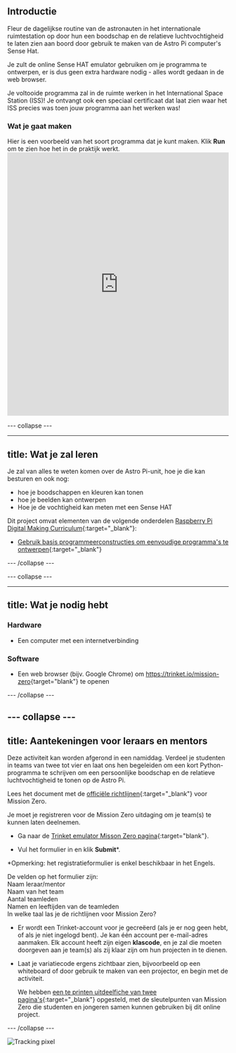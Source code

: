 ## Introductie

Fleur de dagelijkse routine van de astronauten in het internationale ruimtestation op door hun een boodschap en de relatieve luchtvochtigheid te laten zien aan boord door gebruik te maken van de Astro Pi computer's Sense Hat.

Je zult de online Sense HAT emulator gebruiken om je programma te ontwerpen, er is dus geen extra hardware nodig - alles wordt gedaan in de web browser.

Je voltooide programma zal in de ruimte werken in het International Space Station (ISS)! Je ontvangt ook een speciaal certificaat dat laat zien waar het ISS precies was toen jouw programma aan het werken was!

### Wat je gaat maken

Hier is een voorbeeld van het soort programma dat je kunt maken. Klik **Run** om te zien hoe het in de praktijk werkt. <iframe src="https://trinket.io/embed/python/b92d76c0f3?outputOnly=true&runOption=run&start=result" width="100%" height="600" frameborder="0" marginwidth="0" marginheight="0" allowfullscreen mark="crwd-mark"></iframe> 

\--- collapse \---

* * *

## title: Wat je zal leren

Je zal van alles te weten komen over de Astro Pi-unit, hoe je die kan besturen en ook nog:

+ hoe je boodschappen en kleuren kan tonen
+ hoe je beelden kan ontwerpen
+ Hoe je de vochtigheid kan meten met een Sense HAT

Dit project omvat elementen van de volgende onderdelen [Raspberry Pi Digital Making Curriculum](http://rpf.io/curriculum){:target="_blank"}:

+ [Gebruik basis programmeerconstructies om eenvoudige programma's te ontwerpen](https://curriculum.raspberrypi.org/programming/creator/){:target="_blank"}

\--- /collapse \---

\--- collapse \---

* * *

## title: Wat je nodig hebt

### Hardware

+ Een computer met een internetverbinding

### Software

+ Een web browser (bijv. Google Chrome) om <https://trinket.io/mission-zero>{target="blank"} te openen

\--- /collapse \---

## \--- collapse \---

## title: Aantekeningen voor leraars en mentors

Deze activiteit kan worden afgerond in een namiddag. Verdeel je studenten in teams van twee tot vier en laat ons hen begeleiden om een kort Python-programma te schrijven om een persoonlijke boodschap en de relatieve luchtvochtigheid te tonen op de Astro Pi.

Lees het document met de [officiële richtlijnen](https://astro-pi.org/wp-content/uploads/2018/09/Astro_Pi_Mission_Zero_Guidelines_2018_19_V12_pages.pdf){:target="_blank"} voor Mission Zero.

Je moet je registreren voor de Mission Zero uitdaging om je team(s) te kunnen laten deelnemen.

+ Ga naar de [Trinket emulator Misson Zero pagina](https://trinket.io/mission-zero){:target="blank"}.

+ Vul het formulier in en klik **Submit**\*.

\*Opmerking: het registratieformulier is enkel beschikbaar in het Engels.

De velden op het formulier zijn:  
Naam leraar/mentor  
Naam van het team  
Aantal teamleden  
Namen en leeftijden van de teamleden  
In welke taal las je de richtlijnen voor Mission Zero?

+ Er wordt een Trinket-account voor je gecreëerd (als je er nog geen hebt, of als je niet ingelogd bent). Je kan één account per e-mail-adres aanmaken. Elk account heeft zijn eigen **klascode**, en je zal die moeten doorgeven aan je team(s) als zij klaar zijn om hun projecten in te dienen.

+ Laat je variatiecode ergens zichtbaar zien, bijvoorbeeld op een whiteboard of door gebruik te maken van een projector, en begin met de activiteit.
    
    We hebben [een te printen uitdeelfiche van twee pagina's](https://astro-pi.org/astro_pi_mission_zero_project_print_out_v10_print/){:target="_blank"} opgesteld, met de sleutelpunten van Mission Zero die studenten en jongeren samen kunnen gebruiken bij dit online project.

\--- /collapse \---

![Tracking pixel](https://code.org/api/hour/begin_raspberrypi_astropi.png)